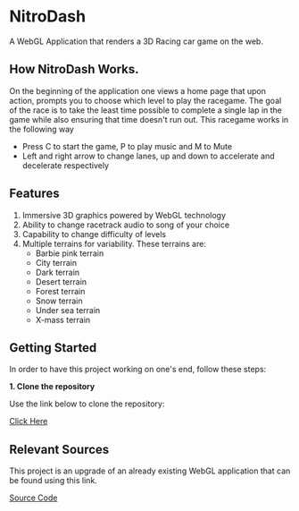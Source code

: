 # NitroDash
A WebGL Application that renders a 3D Racing car game on the web. 

## How NitroDash Works.

On the beginning of the application one views a home page that upon action, prompts you to choose which level to play the racegame. 
The goal of the race is to take the least time possible to complete a single lap in the game while also ensuring that time doesn't run out.
This racegame works in the following way
- Press C to start the game, P to play music and M to Mute
- Left and right arrow to change lanes, up and down to accelerate and decelerate respectively

## Features
1. Immersive 3D graphics powered by WebGL technology
2. Ability to change racetrack audio to song of your choice
3. Capability to change difficulty of levels
4. Multiple terrains for variability. These terrains are:
    - Barbie pink terrain
    - City terrain
    - Dark terrain
    - Desert terrain
    - Forest terrain
    - Snow terrain
    - Under sea terrain
    - X-mass terrain

## Getting Started

In order to have this project working on one's end, follow these steps:

**1. Clone the repository**

Use the link below to clone the repository:

[Click Here](https://github.com/muthoni856/MiniProject.git) 


## Relevant Sources

This project is an upgrade of an already existing WebGL application that can be found using this link. 

[Source Code](https://github.com/KodeMeister-YT/Dash.github.io)

